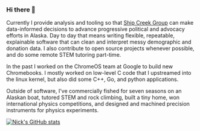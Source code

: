 ### Hi there 👋

Currently I provide analysis and tooling so that [Ship Creek Group](https://www.shipcreekgroup.com/) can make data-informed decisions to advance progressive political and advocacy efforts in Alaska. Day to day that means writing flexible, repeatable, explainable software that can clean and interpret messy demographic and donation data. I also contribute to open source projects whenever possible, and do some remote STEM tutoring part-time.

In the past I worked on the ChromeOS team at Google to build new Chromebooks. I mostly worked on low-level C code that I upstreamed into the linux kernel, but also did some C++, Go, and python applications.

Outside of software, I've commercially fished for seven seasons on an Alaskan boat, tutored STEM and rock climbing, built a tiny home, won international physics competitions, and designed and machined precision instruments for physics experiments.

[![Nick's GitHub stats](https://github-readme-stats.vercel.app/api?username=NickCrews&count_private=True&include_all_commits=True)](https://github.com/anuraghazra/github-readme-stats)

<!--
**NickCrews/NickCrews** is a ✨ _special_ ✨ repository because its `README.md` (this file) appears on your GitHub profile.

Here are some ideas to get you started:

- 🔭 I’m currently working on ...
- 🌱 I’m currently learning ...
- 👯 I’m looking to collaborate on ...
- 🤔 I’m looking for help with ...
- 💬 Ask me about ...
- 📫 How to reach me: ...
- 😄 Pronouns: ...
- ⚡ Fun fact: ...
-->
